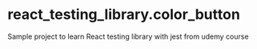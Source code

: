 # react_testing_library.color_button
Sample project to learn React testing library with jest from udemy course

